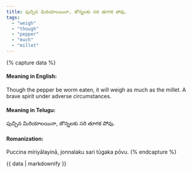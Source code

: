 ```yaml
---
title: పుచ్చిన మిరియాలయినా, జొన్నలకు సరి తూగక పోవు.
tags:
  - "weigh"
  - "though"
  - "pepper"
  - "much"
  - "millet"
---
```


{% capture data %}
#### Meaning in English:
Though the pepper be worm eaten, it will weigh as much as the millet.
A brave spirit under adverse circumstances.

#### Meaning in Telugu:
పుచ్చిన మిరియాలయినా, జొన్నలకు సరి తూగక పోవు.

#### Romanization:
Puccina miriyālayinā, jonnalaku sari tūgaka pōvu.
{% endcapture %}

{{ data | markdownify }}

